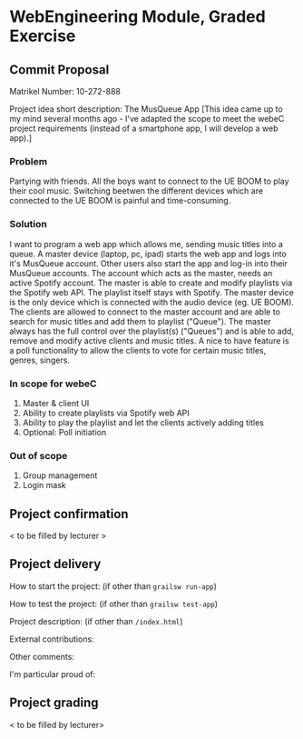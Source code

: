 # WebEngineering Module, Graded Exercise

## Commit Proposal

Matrikel Number: 10-272-888

Project idea short description: The MusQueue App
[This idea came up to my mind several months ago - I've adapted the scope to meet the webeC project requirements (instead of a smartphone app, I will develop a web app).]

### Problem
Partying with friends. All the boys want to connect to the UE BOOM to play their cool music. Switching beetwen the different devices which are connected to the UE BOOM is painful and time-consuming.

### Solution
I want to program a web app which allows me, sending music titles into a queue. A master device (laptop, pc, ipad) starts the web app and logs into it's MusQueue account. Other users also start the app and log-in into their MusQueue accounts.
The account which acts as the master, needs an active Spotify account. The master is able to create and modify playlists via the Spotify web API. The playlist itself stays with Spotify. The master device is the only device which is connected with the audio device (eg. UE BOOM).
The clients are allowed to connect to the master account and are able to search for music titles and add them to playlist ("Queue").
The master always has the full control over the playlist(s) ("Queues") and is able to add, remove and modify active clients and music titles. A nice to have feature is a poll functionality to allow the clients to vote for certain music titles, genres, singers.

### In scope for webeC
1.  Master & client UI
2.  Ability to create playlists via Spotify web API
3.  Ability to play the playlist and let the clients actively adding titles
4.  Optional: Poll initiation

### Out of scope
1.  Group management
2.  Login mask

## Project confirmation

< to be filled by lecturer >


## Project delivery <to be filled by student>

How to start the project: (if other than `grailsw run-app`)

How to test the project:  (if other than `grailsw test-app`)

Project description:      (if other than `/index.html`)

External contributions:

Other comments: 

I'm particular proud of:


## Project grading 

< to be filled by lecturer>